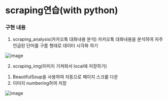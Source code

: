 # scraping연습(with python)

### 구현 내용

1. scraping_analysis(카카오톡 대화내용 분석)
  카카오톡 대화내용을 분석하여 자주 언급된 단어를 구름 형태로 데이터 시각화 하기

![image](https://user-images.githubusercontent.com/76245273/113110501-1d2e4300-9242-11eb-8d92-f0049f250940.png)






2. scraping_img(이미지 가져와서 local에 저장하기)

  1) BeautifulSoup을 사용하여 자동으로 페이지 스크롤 다운
  2) 이미지 numbering하여 저장
  
![image](https://user-images.githubusercontent.com/76245273/113113869-b6128d80-9245-11eb-8db7-be516b70b77c.png)
